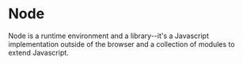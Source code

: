 # Node

Node is a runtime environment and a library--it's a Javascript implementation outside of the browser and a collection of modules to extend Javascript.